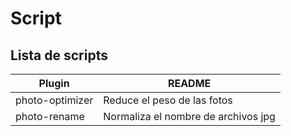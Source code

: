 #  Script
## Lista de scripts


| Plugin | README |
| ------ | ------ |
| photo-optimizer | Reduce el peso de las fotos |
| photo-rename | Normaliza el nombre de archivos jpg |
